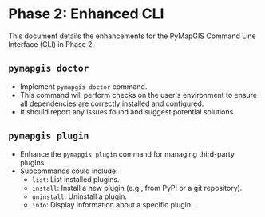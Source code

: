 # Phase 2: Enhanced CLI

This document details the enhancements for the PyMapGIS Command Line Interface (CLI) in Phase 2.

## `pymapgis doctor`

- Implement `pymapgis doctor` command.
- This command will perform checks on the user's environment to ensure all dependencies are correctly installed and configured.
- It should report any issues found and suggest potential solutions.

## `pymapgis plugin`

- Enhance the `pymapgis plugin` command for managing third-party plugins.
- Subcommands could include:
    - `list`: List installed plugins.
    - `install`: Install a new plugin (e.g., from PyPI or a git repository).
    - `uninstall`: Uninstall a plugin.
    - `info`: Display information about a specific plugin.
